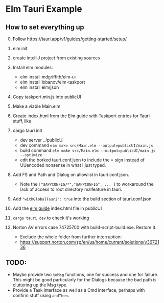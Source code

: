 # Elm Tauri Example

## How to set everything up

0. Follow https://tauri.app/v1/guides/getting-started/setup/
1. elm init
2. create intelliJ project from existing sources
3. Install elm modules:
     - elm install mdgriffith/elm-ui
     - elm install lobanov/elm-taskport
     - elm install elm/json
3. Copy taskport.min.js into publicUI 
4. Make a viable Main.elm
4. Create index.html from the Elm guide with Taskport entries for Tauri stuff, like

   <script src="./taskport.min.js"></script>
   <script>
   TaskPort.install(); // can pass a settings object as a parameter, see https://elm.dmy.fr/packages/lobanov/elm-taskport/latest/
   TaskPort.register("readTextFile", (args) => {return window.__TAURI__.fs.readTextFile(args)});
   TaskPort.register("open", (args) => {return window.__TAURI__.dialog.open(args)});
   TaskPort.register("ask", (args) => {return window.__TAURI__.dialog.ask(args)});
   </script>

5. cargo tauri init
     - dev server ../publicUI
     - dev command `elm make src/Main.elm --output=publicUI/main.js`
     - build command `elm make src/Main.elm --output=publicUI/main.js --optimize`
     - edit the borked tauri.conf.json to include the = sign instead of UUencoded nonsense in what I just typed. 
6. Add FS and Path and Dialog on allowlist in tauri.conf.json.
     * Note the `["$APPCONFIG/*","$APPCONFIG", ... ]` to workaround the lack of access to root directory malfeature in tauri.
6. Add `"withGlobalTauri": true` into the build section of tauri.conf.json    
7. Add the [elm guide](https://guide.elm-lang.org/interop/) index.html file in publicUI
8. `cargo tauri dev` to check it's working
9. Norton AV errors case 74725700 with build-script-build.exe. Restore it.
    * Exclude the whole folder from further interruption:
    * https://support.norton.com/sp/en/us/home/current/solutions/v3672136

## TODO:

* Maybe provide two `toMsg` functions, one for success and one for failure.
  This might be good particularly for the Dialogs because the bad path is cluttering up the Msg type.
* Provide a Task interface as well as a Cmd interface, perhaps with confirm stuff using `andThen`.  